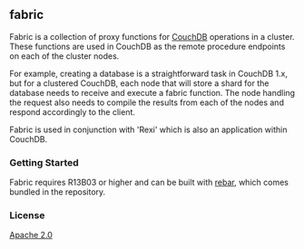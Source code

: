 ## fabric

Fabric is a collection of proxy functions for [CouchDB][1] operations in a cluster. These functions are used in CouchDB as the remote procedure endpoints on each of the cluster nodes.

For example, creating a database is a straightforward task in CouchDB 1.x, but for a clustered CouchDB, each node that will store a shard for the database needs to receive and execute a fabric function. The node handling the request also needs to compile the results from each of the nodes and respond accordingly to the client.

Fabric is used in conjunction with 'Rexi' which is also an application within CouchDB.

### Getting Started
Fabric requires R13B03 or higher and can be built with [rebar][3], which comes bundled in the repository.

### License
[Apache 2.0][2]


[1]: http://couchdb.apache.org
[2]: http://www.apache.org/licenses/LICENSE-2.0.html
[3]: http://github.com/basho/rebar
